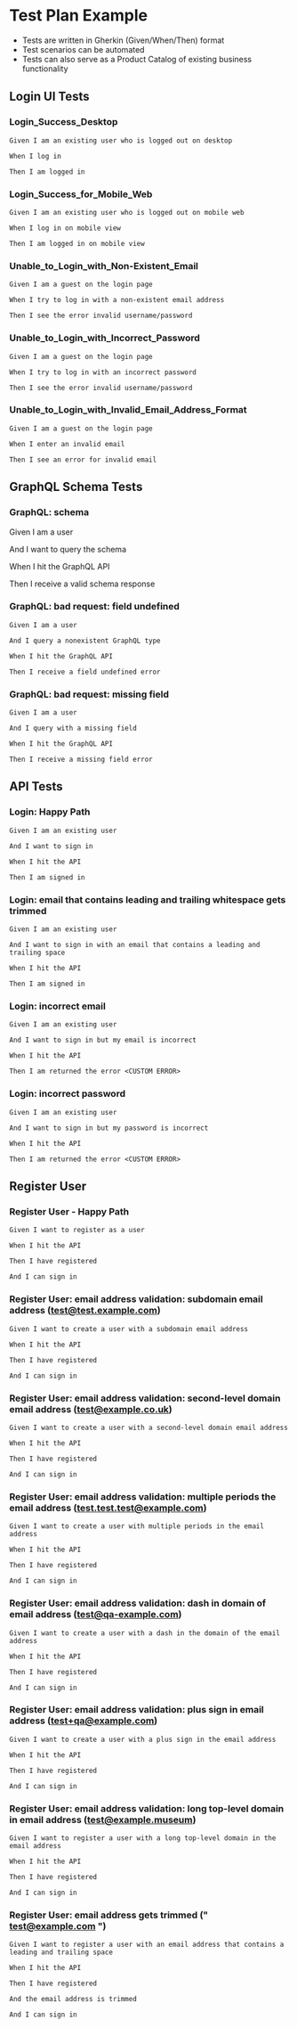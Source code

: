 # Test Plan Example
- Tests are written in Gherkin (Given/When/Then) format
- Test scenarios can be automated
- Tests can also serve as a Product Catalog of existing business functionality


## Login UI Tests

### Login_Success_Desktop
    
    Given I am an existing user who is logged out on desktop
    
    When I log in
    
    Then I am logged in

### Login_Success_for_Mobile_Web
    
    Given I am an existing user who is logged out on mobile web
    
    When I log in on mobile view
    
    Then I am logged in on mobile view

### Unable_to_Login_with_Non-Existent_Email
    
    Given I am a guest on the login page
    
    When I try to log in with a non-existent email address
    
    Then I see the error invalid username/password

### Unable_to_Login_with_Incorrect_Password
    
    Given I am a guest on the login page
    
    When I try to log in with an incorrect password
    
    Then I see the error invalid username/password

### Unable_to_Login_with_Invalid_Email_Address_Format
    
    Given I am a guest on the login page
    
    When I enter an invalid email
    
    Then I see an error for invalid email
    
    
## GraphQL Schema Tests

### GraphQL: schema

  Given I am a user
  
  And I want to query the schema
  
  When I hit the GraphQL API
  
  Then I receive a valid schema response

### GraphQL: bad request: field undefined
    
    Given I am a user
    
    And I query a nonexistent GraphQL type
    
    When I hit the GraphQL API
    
    Then I receive a field undefined error

### GraphQL: bad request: missing field
    
    Given I am a user
    
    And I query with a missing field
    
    When I hit the GraphQL API
    
    Then I receive a missing field error

## API Tests

### Login: Happy Path

    Given I am an existing user
    
    And I want to sign in
    
    When I hit the API

    Then I am signed in

### Login: email that contains leading and trailing whitespace gets trimmed
    
    Given I am an existing user
    
    And I want to sign in with an email that contains a leading and trailing space
    
    When I hit the API

    Then I am signed in

### Login: incorrect email
   
    Given I am an existing user
    
    And I want to sign in but my email is incorrect
    
    When I hit the API
    
    Then I am returned the error <CUSTOM ERROR>

### Login: incorrect password

    Given I am an existing user

    And I want to sign in but my password is incorrect
    
    When I hit the API

    Then I am returned the error <CUSTOM ERROR>
 
## Register User
 
### Register User - Happy Path
   
    Given I want to register as a user

    When I hit the API
    
    Then I have registered
    
    And I can sign in
    
### Register User: email address validation: subdomain email address (test@test.example.com)

    Given I want to create a user with a subdomain email address

    When I hit the API

    Then I have registered
    
    And I can sign in

### Register User: email address validation: second-level domain email address (test@example.co.uk)

    Given I want to create a user with a second-level domain email address

    When I hit the API
    
    Then I have registered
    
    And I can sign in

### Register User: email address validation: multiple periods the email address (test.test.test@example.com)

    Given I want to create a user with multiple periods in the email address

    When I hit the API

    Then I have registered
    
    And I can sign in

### Register User: email address validation: dash in domain of email address (test@qa-example.com)

    Given I want to create a user with a dash in the domain of the email address

    When I hit the API
    
    Then I have registered
    
    And I can sign in

### Register User: email address validation: plus sign in email address (test+qa@example.com)

    Given I want to create a user with a plus sign in the email address

    When I hit the API
    
    Then I have registered
    
    And I can sign in

### Register User: email address validation: long top-level domain in email address (test@example.museum)

    Given I want to register a user with a long top-level domain in the email address

    When I hit the API
    
    Then I have registered
    
    And I can sign in

### Register User: email address gets trimmed (" test@example.com ")

    Given I want to register a user with an email address that contains a leading and trailing space

    When I hit the API

    Then I have registered
    
    And the email address is trimmed
    
    And I can sign in
    
